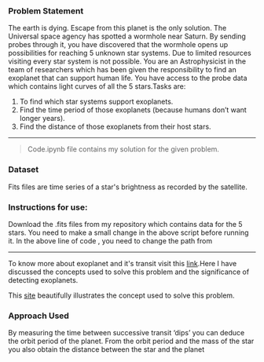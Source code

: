 ### Problem Statement

The earth is dying. Escape from this planet is the only solution. The Universal space
agency has spotted a wormhole near Saturn. By sending probes through it, you have
discovered that the wormhole opens up possibilities for reaching 5 unknown star systems. Due to limited resources visiting every star system is not possible. You are an Astrophysicist in the team of researchers which has been given the responsibility
to find an exoplanet that can support human life. You have access to the probe data which
contains light curves of all the 5 stars.Tasks are:
1. To find which star systems support exoplanets. 
2. Find the time period of those exoplanets (because humans don’t want longer
years). 
3. Find the distance of those exoplanets from their host stars.

----
>Code.ipynb file contains my solution for the given problem.

### Dataset
Fits files are time series of a star's brightness as recorded by the satellite.



### Instructions for use:
Download the .fits files from my repository which contains data for the 5 stars.
You need to make a small change in the above script before running it.
In the above line of code , you need to change the path from

----
To know more about exoplanet and it's transit visit this [link](https://docs.google.com/document/d/1yuy11cfP6FC4a8llFTEoOpWIL79jCH24e_oZ80vzVcU/edit?usp=sharing).Here I have discussed the concepts used to solve this problem and the significance of detecting exoplanets.

This [site](https://viewspace.org/interactives/unveiling_invisible_universe/detecting_other_worlds/transiting_exoplanet) beautifully illustrates the concept used to solve this problem.

### Approach Used

By measuring the time between successive transit ‘dips’ you can deduce the orbit period of the planet. From the orbit period and the mass of the star you also obtain the distance between the star and the planet

